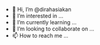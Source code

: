 - 👋 Hi, I’m @dirahasiakan
- 👀 I’m interested in ...
- 🌱 I’m currently learning ...
- 💞️ I’m looking to collaborate on ...
- 📫 How to reach me ...

<!---
dirahasiakan/dirahasiakan is a ✨ special ✨ repository because its `README.md` (this file) appears on your GitHub profile.
You can click the Preview link to take a look at your changes.
--->
